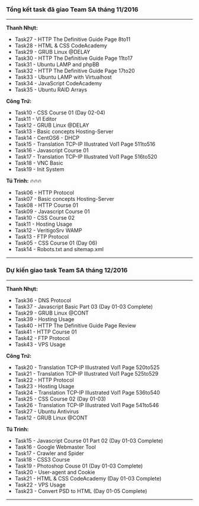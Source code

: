 ### Tổng kết task đã giao Team SA tháng 11/2016

---

**Thanh Nhựt:**

- Task27 - HTTP The Definitive Guide Page 8to11
- Task28 - HTML & CSS CodeAcademy
- Task29 - GRUB Linux @DELAY
- Task30 - HTTP The Definitive Guide Page 11to17
- Task31 - Ubuntu LAMP and phpBB
- Task32 - HTTP The Definitive Guide Page 17to20
- Task33 - Ubuntu LAMP with Virtualhost
- Task34 - JavaScript CodeAcademy
- Task35 - Ubuntu RAID Arrays

**Công Trứ:**

- Task10 - CSS Course 01 (Day 02-04)
- Task11 - VI Editor
- Task12 - GRUB Linux @DELAY
- Task13 - Basic concepts Hosting-Server
- Task14 - CentOS6 - DHCP
- Task15 - Translation TCP-IP Illustrated Vol1 Page 511to516
- Task16 - Javascript Course 01
- Task17 - Translation TCP-IP Illustrated Vol1 Page 516to520
- Task18 - VNC Basic
- Task19 - Init System

**Tú Trinh:** :fire::fire::fire:

- Task06 - HTTP Protocol
- Task07 - Basic concepts Hosting-Server
- Task08 - HTTP Course 01
- Task09 - Javascript Course 01
- Task10 - CSS Course 02
- Task11 - Hosting Usage
- Task12 - VeritigoSrv WAMP
- Task13 - FTP Protocol
- Task05 - CSS Course 01 (Day 06)
- Task14 - Robots.txt and sitemap.xml

---

### Dự kiến giao task Team SA tháng 12/2016

---

**Thanh Nhựt:**

- Task36 - DNS Protocol
- Task37 - Javascript Basic Part 03 (Day 01-03 Complete)
- Task29 - GRUB Linux @CONT
- Task39 - Hosting Usage
- Task40 - HTTP The Definitive Guide Page Review
- Task41 - HTTP Course 01
- Task42 - FTP Protocol
- Task43 - VPS Usage

**Công Trứ:**

- Task20 - Translation TCP-IP Illustrated Vol1 Page 520to525
- Task21 - Translation TCP-IP Illustrated Vol1 Page 525to529
- Task22 - HTTP Protocol
- Task23 - Hosting Usage
- Task24 - Translation TCP-IP Illustrated Vol1 Page 536to540
- Task25 - CSS Course 02 (Day 01-03)
- Task26 - Translation TCP-IP Illustrated Vol1 Page 541to546
- Task27 - Ubuntu Antivirus
- Task12 - GRUB Linux @CONT

**Tú Trinh:**

- Task15 - Javascript Course 01 Part 02 (Day 01-03 Complete)
- Task16 - Google Webmaster Tool
- Task17 - Crawler and Spider
- Task18 - CSS3 Course
- Task19 - Photoshop Couse 01 (Day 01-03 Complete)
- Task20 - User-agent and Cookie
- Task21 - HTML & CSS CodeAcademy (Day 01-03 Complete)
- Task22 - VPS Usage
- Task23 - Convert PSD to HTML (Day 01-05 Complete)

---
